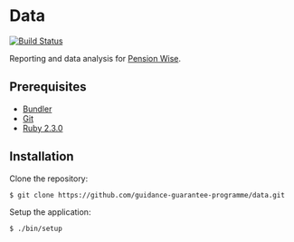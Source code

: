 # Data

[![Build Status](https://travis-ci.org/guidance-guarantee-programme/data.svg)](https://travis-ci.org/guidance-guarantee-programme/data)

Reporting and data analysis for [Pension Wise].


## Prerequisites

* [Bundler]
* [Git]
* [Ruby 2.3.0][Ruby]


## Installation

Clone the repository:

```sh
$ git clone https://github.com/guidance-guarantee-programme/data.git
```

Setup the application:

```sh
$ ./bin/setup
```


[bundler]: http://bundler.io
[git]: https://git-scm.com
[pension wise]: https://www.pensionwise.gov.uk
[ruby]: https://www.ruby-lang.org
